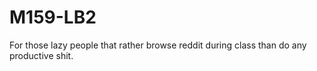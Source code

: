 # M159-LB2
For those lazy people that rather browse reddit during class than do any productive shit.
